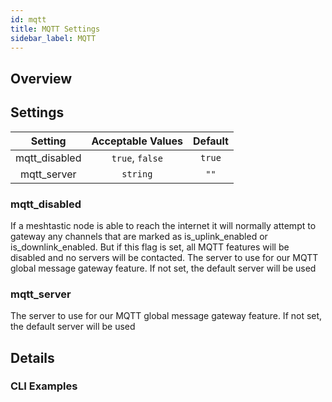 ```yaml
---
id: mqtt
title: MQTT Settings
sidebar_label: MQTT
---
```


## Overview



## Settings

| Setting | Acceptable Values | Default |
| :-----: | :---------------: | :-----: |
| mqtt_disabled | `true`, `false` | `true` |
| mqtt_server | `string` | `""` |

### mqtt_disabled

If a meshtastic node is able to reach the internet it will normally attempt to gateway any channels that are marked as is_uplink_enabled or is_downlink_enabled. But if this flag is set, all MQTT features will be disabled and no servers will be contacted.
The server to use for our MQTT global message gateway feature. If not set, the default server will be used

### mqtt_server

The server to use for our MQTT global message gateway feature. If not set, the default server will be used

## Details

### CLI Examples
